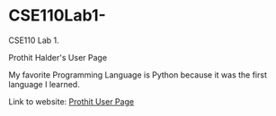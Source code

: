# CSE110Lab1-
CSE110 Lab 1. 

Prothit Halder's User Page

My favorite Programming Language is Python because it was the first language I learned.

Link to website: [Prothit User Page](https://prorick.github.io/CSE110Lab1-/)